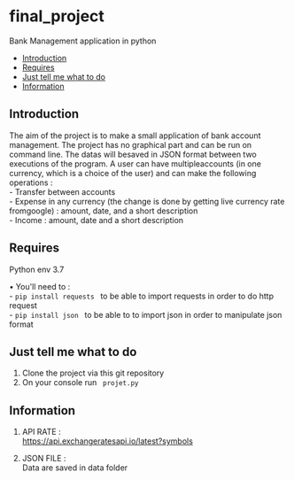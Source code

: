 # final_project
Bank Management application in python 


- [Introduction](#introduction)
- [Requires](#objectives)
- [Just tell me what to do](#just-tell-me-what-to-do)
- [Information](#information) 

## Introduction

The  aim  of  the  project  is  to  make  a  small  application  of  bank  account  management.
The project has no graphical part and can be run on command line. The datas will besaved in JSON format between two executions of the program. A user can have multipleaccounts  (in  one  currency,  which  is  a  choice  of  the  user)  and  can  make  the  following operations : <br> 
    - Transfer between accounts <br> 
    - Expense  in  any  currency  (the  change  is  done  by  getting  live  currency  rate  fromgoogle) : amount, date, and a short             description <br> 
    - Income : amount, date and a short description <br> 


## Requires

Python env 3.7 

<p>• You'll need to : <br> 
  - <code>pip install requests </code> to be able to import requests in order to do http request  <br> 
  - <code>pip install json </code> to be able to to  import json in order to manipulate json format  <br> 

  
## Just tell me what to do

1. Clone the project via this git repository 
2. On your console run <code> projet.py </code>


## Information 

1. API RATE : <br> 
https://api.exchangeratesapi.io/latest?symbols
        
2. JSON FILE : <br>
Data are saved in data folder

